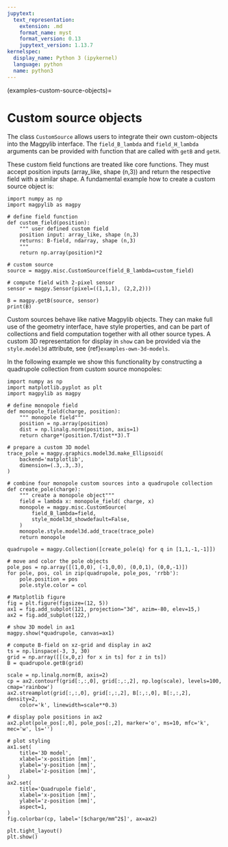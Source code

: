 ```yaml
---
jupytext:
  text_representation:
    extension: .md
    format_name: myst
    format_version: 0.13
    jupytext_version: 1.13.7
kernelspec:
  display_name: Python 3 (ipykernel)
  language: python
  name: python3
---
```


(examples-custom-source-objects)=
# Custom source objects

The class `CustomSource` allows users to integrate their own custom-objects into the Magpylib interface. The `field_B_lambda` and `field_H_lambda` arguments can be provided with function that are called with `getB` and `getH`.

These custom field functions are treated like core functions. They must accept position inputs (array_like, shape (n,3)) and return the respective field with a similar shape. A fundamental example how to create a custom source object is:

```{code-cell} ipython3
import numpy as np
import magpylib as magpy

# define field function
def custom_field(position):
    """ user defined custom field
    position input: array_like, shape (n,3)
    returns: B-field, ndarray, shape (n,3)
    """
    return np.array(position)*2

# custom source
source = magpy.misc.CustomSource(field_B_lambda=custom_field)

# compute field with 2-pixel sensor
sensor = magpy.Sensor(pixel=((1,1,1), (2,2,2)))

B = magpy.getB(source, sensor)
print(B)
```

Custom sources behave like native Magpylib objects. They can make full use of the geometry interface, have style properties, and can be part of collections and field computation together with all other source types. A custom 3D representation for display in `show` can be provided via the `style.model3d` attribute, see {ref}`examples-own-3d-models`.

In the following example we show this functionality by constructing a quadrupole collection from custom source monopoles:

```{code-cell} ipython3
import numpy as np
import matplotlib.pyplot as plt
import magpylib as magpy

# define monopole field
def monopole_field(charge, position):
    """ monopole field"""
    position = np.array(position)
    dist = np.linalg.norm(position, axis=1)
    return charge*(position.T/dist**3).T

# prepare a custom 3D model
trace_pole = magpy.graphics.model3d.make_Ellipsoid(
    backend='matplotlib',
    dimension=(.3,.3,.3),
)

# combine four monopole custom sources into a quadrupole collection
def create_pole(charge):
    """ create a monopole object"""
    field = lambda x: monopole_field( charge, x)
    monopole = magpy.misc.CustomSource(
        field_B_lambda=field,
        style_model3d_showdefault=False,
    )
    monopole.style.model3d.add_trace(trace_pole)
    return monopole

quadrupole = magpy.Collection([create_pole(q) for q in [1,1,-1,-1]])

# move and color the pole objects
pole_pos = np.array([(1,0,0), (-1,0,0), (0,0,1), (0,0,-1)])
for pole, pos, col in zip(quadrupole, pole_pos, 'rrbb'):
    pole.position = pos
    pole.style.color = col

# Matplotlib figure
fig = plt.figure(figsize=(12, 5))
ax1 = fig.add_subplot(121, projection="3d", azim=-80, elev=15,)
ax2 = fig.add_subplot(122,)

# show 3D model in ax1
magpy.show(*quadrupole, canvas=ax1)

# compute B-field on xz-grid and display in ax2
ts = np.linspace(-3, 3, 30)
grid = np.array([[(x,0,z) for x in ts] for z in ts])
B = quadrupole.getB(grid)

scale = np.linalg.norm(B, axis=2)
cp = ax2.contourf(grid[:,:,0], grid[:,:,2], np.log(scale), levels=100, cmap='rainbow')
ax2.streamplot(grid[:,:,0], grid[:,:,2], B[:,:,0], B[:,:,2], density=2,
    color='k', linewidth=scale**0.3)

# display pole positions in ax2
ax2.plot(pole_pos[:,0], pole_pos[:,2], marker='o', ms=10, mfc='k', mec='w', ls='')

# plot styling
ax1.set(
    title='3D model',
    xlabel='x-position [mm]',
    ylabel='y-position [mm]',
    zlabel='z-position [mm]',
)
ax2.set(
    title='Quadrupole field',
    xlabel='x-position [mm]',
    ylabel='z-position [mm]',
    aspect=1,
)
fig.colorbar(cp, label='[$charge/mm^2$]', ax=ax2)

plt.tight_layout()
plt.show()
```
